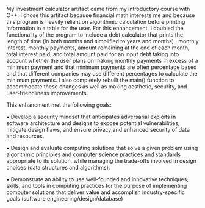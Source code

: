 My investment calculator artifact came from my introductory course with C++. I chose this artifact because financial math interests me and because this program is heavily reliant on algorithmic calculation before printing information in a table for the user. For this enhancement, I doubled the functionality of the program to include a debt calculator that prints the length of time (in both months and simplified to years and months) , monthly interest, monthly payments, amount remaining at the end of each month, total interest paid, and total amount paid for an input debt taking into account whether the user plans on making monthly payments in excess of a minimum payment and that minimum payments are often percentage based and that different companies may use different percentages to calculate the minimum payments. I also completely rebuilt the main() function to accommodate these changes as well as making aesthetic, security, and user-friendliness improvements.

This enhancment met the following goals:

•	Develop a security mindset that anticipates adversarial exploits in software architecture and designs to expose potential vulnerabilities, mitigate design flaws, and ensure privacy and enhanced security of data and resources.

•	Design and evaluate computing solutions that solve a given problem using algorithmic principles and computer science practices and standards appropriate to its solution, while managing the trade-offs involved in design choices (data structures and algorithms).

•	Demonstrate an ability to use well-founded and innovative techniques, skills, and tools in computing practices for the purpose of implementing computer solutions that deliver value and accomplish industry-specific goals (software engineering/design/database)
